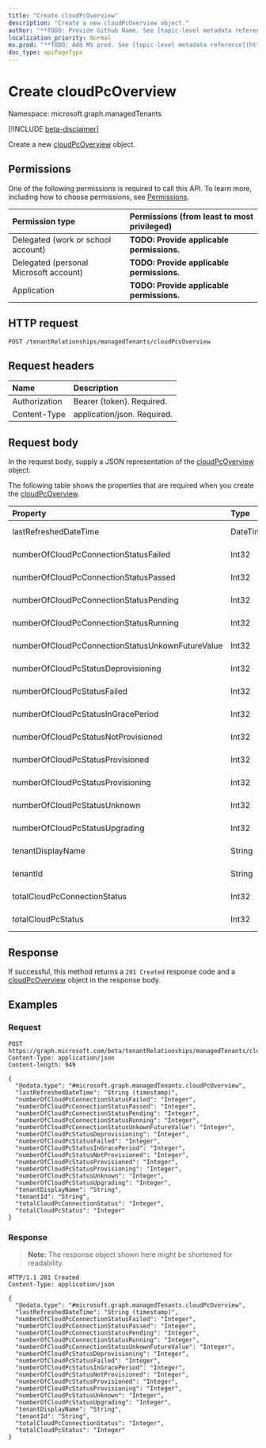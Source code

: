 ```yaml
---
title: "Create cloudPcOverview"
description: "Create a new cloudPcOverview object."
author: "**TODO: Provide Github Name. See [topic-level metadata reference](https://msgo.azurewebsites.net/add/document/guidelines/metadata.html#topic-level-metadata)**"
localization_priority: Normal
ms.prod: "**TODO: Add MS prod. See [topic-level metadata reference](https://msgo.azurewebsites.net/add/document/guidelines/metadata.html#topic-level-metadata)**"
doc_type: apiPageType
---
```


# Create cloudPcOverview
Namespace: microsoft.graph.managedTenants

[!INCLUDE [beta-disclaimer](../../includes/beta-disclaimer.md)]

Create a new [cloudPcOverview](../resources/managedtenants-cloudpcoverview.md) object.

## Permissions
One of the following permissions is required to call this API. To learn more, including how to choose permissions, see [Permissions](/graph/permissions-reference).

|Permission type|Permissions (from least to most privileged)|
|:---|:---|
|Delegated (work or school account)|**TODO: Provide applicable permissions.**|
|Delegated (personal Microsoft account)|**TODO: Provide applicable permissions.**|
|Application|**TODO: Provide applicable permissions.**|

## HTTP request

<!-- {
  "blockType": "ignored"
}
-->
``` http
POST /tenantRelationships/managedTenants/cloudPcsOverview
```

## Request headers
|Name|Description|
|:---|:---|
|Authorization|Bearer {token}. Required.|
|Content-Type|application/json. Required.|

## Request body
In the request body, supply a JSON representation of the [cloudPcOverview](../resources/managedtenants-cloudpcoverview.md) object.

The following table shows the properties that are required when you create the [cloudPcOverview](../resources/managedtenants-cloudpcoverview.md).

|Property|Type|Description|
|:---|:---|:---|
|lastRefreshedDateTime|DateTimeOffset|**TODO: Add Description**|
|numberOfCloudPcConnectionStatusFailed|Int32|**TODO: Add Description**|
|numberOfCloudPcConnectionStatusPassed|Int32|**TODO: Add Description**|
|numberOfCloudPcConnectionStatusPending|Int32|**TODO: Add Description**|
|numberOfCloudPcConnectionStatusRunning|Int32|**TODO: Add Description**|
|numberOfCloudPcConnectionStatusUnkownFutureValue|Int32|**TODO: Add Description**|
|numberOfCloudPcStatusDeprovisioning|Int32|**TODO: Add Description**|
|numberOfCloudPcStatusFailed|Int32|**TODO: Add Description**|
|numberOfCloudPcStatusInGracePeriod|Int32|**TODO: Add Description**|
|numberOfCloudPcStatusNotProvisioned|Int32|**TODO: Add Description**|
|numberOfCloudPcStatusProvisioned|Int32|**TODO: Add Description**|
|numberOfCloudPcStatusProvisioning|Int32|**TODO: Add Description**|
|numberOfCloudPcStatusUnknown|Int32|**TODO: Add Description**|
|numberOfCloudPcStatusUpgrading|Int32|**TODO: Add Description**|
|tenantDisplayName|String|**TODO: Add Description**|
|tenantId|String|**TODO: Add Description**|
|totalCloudPcConnectionStatus|Int32|**TODO: Add Description**|
|totalCloudPcStatus|Int32|**TODO: Add Description**|



## Response

If successful, this method returns a `201 Created` response code and a [cloudPcOverview](../resources/managedtenants-cloudpcoverview.md) object in the response body.

## Examples

### Request
<!-- {
  "blockType": "request",
  "name": "create_cloudpcoverview_from_"
}
-->
``` http
POST https://graph.microsoft.com/beta/tenantRelationships/managedTenants/cloudPcsOverview
Content-Type: application/json
Content-length: 949

{
  "@odata.type": "#microsoft.graph.managedTenants.cloudPcOverview",
  "lastRefreshedDateTime": "String (timestamp)",
  "numberOfCloudPcConnectionStatusFailed": "Integer",
  "numberOfCloudPcConnectionStatusPassed": "Integer",
  "numberOfCloudPcConnectionStatusPending": "Integer",
  "numberOfCloudPcConnectionStatusRunning": "Integer",
  "numberOfCloudPcConnectionStatusUnkownFutureValue": "Integer",
  "numberOfCloudPcStatusDeprovisioning": "Integer",
  "numberOfCloudPcStatusFailed": "Integer",
  "numberOfCloudPcStatusInGracePeriod": "Integer",
  "numberOfCloudPcStatusNotProvisioned": "Integer",
  "numberOfCloudPcStatusProvisioned": "Integer",
  "numberOfCloudPcStatusProvisioning": "Integer",
  "numberOfCloudPcStatusUnknown": "Integer",
  "numberOfCloudPcStatusUpgrading": "Integer",
  "tenantDisplayName": "String",
  "tenantId": "String",
  "totalCloudPcConnectionStatus": "Integer",
  "totalCloudPcStatus": "Integer"
}
```


### Response
>**Note:** The response object shown here might be shortened for readability.
<!-- {
  "blockType": "response",
  "truncated": true,
  "@odata.type": "microsoft.graph.managedTenants.cloudPcOverview"
}
-->
``` http
HTTP/1.1 201 Created
Content-Type: application/json

{
  "@odata.type": "#microsoft.graph.managedTenants.cloudPcOverview",
  "lastRefreshedDateTime": "String (timestamp)",
  "numberOfCloudPcConnectionStatusFailed": "Integer",
  "numberOfCloudPcConnectionStatusPassed": "Integer",
  "numberOfCloudPcConnectionStatusPending": "Integer",
  "numberOfCloudPcConnectionStatusRunning": "Integer",
  "numberOfCloudPcConnectionStatusUnkownFutureValue": "Integer",
  "numberOfCloudPcStatusDeprovisioning": "Integer",
  "numberOfCloudPcStatusFailed": "Integer",
  "numberOfCloudPcStatusInGracePeriod": "Integer",
  "numberOfCloudPcStatusNotProvisioned": "Integer",
  "numberOfCloudPcStatusProvisioned": "Integer",
  "numberOfCloudPcStatusProvisioning": "Integer",
  "numberOfCloudPcStatusUnknown": "Integer",
  "numberOfCloudPcStatusUpgrading": "Integer",
  "tenantDisplayName": "String",
  "tenantId": "String",
  "totalCloudPcConnectionStatus": "Integer",
  "totalCloudPcStatus": "Integer"
}
```

